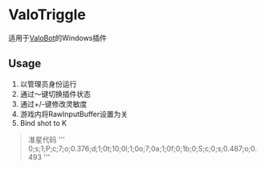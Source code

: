 # ValoTriggle
适用于[ValoBot](https://github.com/BlingCc233/ValoBot)的Windows插件

## Usage

1. 以管理员身份运行
2. 通过～键切换插件状态
3. 通过+/-键修改灵敏度
4. 游戏内将RawInputBuffer设置为关
5. Bind shot to K

> 准星代码
'''
0;s;1;P;c;7;o;0.376;d;1;0t;10;0l;1;0o;7;0a;1;0f;0;1b;0;S;c;0;s;0.487;o;0.493
'''
